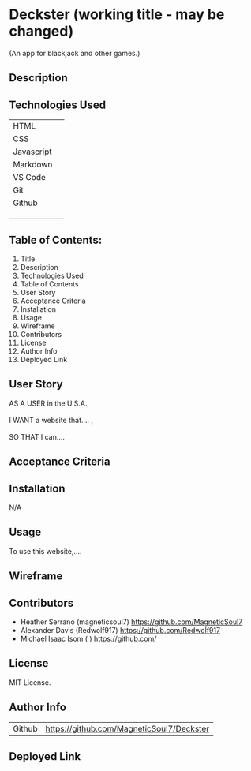 # Deckster (working title - may be changed)
(An app for blackjack and other games.)

## Description



## Technologies Used

|        |  | 
| ------------- |:-------------:| 
| HTML          |  | 
| CSS           |  |   
| Javascript    |  |
| Markdown      |  |
| VS Code       |  |   
| Git           |  |  
| Github        |  |
|               |  |
|               |  |
|               |  |


## Table of Contents: 

1. Title <br>
2. Description <br>
3. Technologies Used <br>
4. Table of Contents <br>
5. User Story <br>
6. Acceptance Criteria <br>
7. Installation <br>
8. Usage <br>
9. Wireframe <br>
10. Contributors <br>
11. License <br>
12. Author Info <br>
13. Deployed Link <br>

## User Story

AS A USER in the U.S.A., 
<br>
<br>
I WANT a website that.... ,
<br>
<br>
SO THAT I can....

## Acceptance Criteria



## Installation 

N/A

## Usage

To use this website,.... 

## Wireframe



## Contributors

* Heather Serrano (magneticsoul7) https://github.com/MagneticSoul7 <br>
* Alexander Davis (Redwolf917) https://github.com/Redwolf917 <br>
* Michael Isaac Isom (    ) https://github.com/        <br> 

## License

MIT License.

## Author Info

|        |  | 
| ------------- |:-------------:|   
| Github    | https://github.com/MagneticSoul7/Deckster |   

## Deployed Link 


